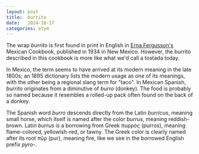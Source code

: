 ```yaml
---
layout: post
title:  burrito
date:   2024-10-17
categories: etym
---
```

The wrap *burrito* is first found in print in English in [Erna Fergusson's](https://en.wikipedia.org/wiki/Erna_Fergusson) Mexican Cookbook, published in 1934 in New Mexico. However, the burrito described in this cookbook is more like what we'd call a tostada today.

In Mexico, the term seems to have arrived at its modern meaning in the late 1800s; an 1895 dictionary lists the modern usage as one of its meanings, with the other being a regional slang term for "taco". In Mexican Spanish, *burrito* originates from a diminutive of *burro* (donkey). The food is probably so named because it resembles a rolled-up pack often found on the back of a donkey.

The Spanish word *burro* descends directly from the Latin *burricus*, meaning small horse, which itself is named after the color *burrus*, meaning reddish-brown. Latin *burrus* is a borrowing from Greek πυρρός (purros), meaning flame-colored, yellowish-red, or tawny. The Greek color is clearly named after its root πῦρ (pur), meaning fire, like we see in the borrowed English prefix *pyro-*.
